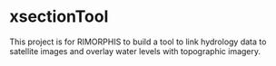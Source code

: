 # xsectionTool 

This project is for RIMORPHIS to build a tool to link hydrology data to satellite images and overlay water levels with topographic imagery.
